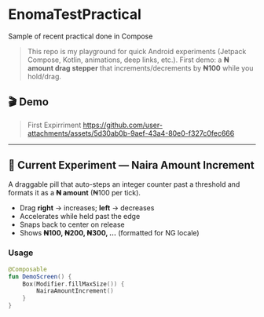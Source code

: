 # EnomaTestPractical
Sample of recent practical done in Compose

> This repo is my playground for quick Android experiments (Jetpack Compose, Kotlin, animations, deep links, etc.).
> First demo: a **₦ amount drag stepper** that increments/decrements by **₦100** while you hold/drag.




## 🎬 Demo
>First Expirriment
https://github.com/user-attachments/assets/5d30ab0b-9aef-43a4-80e0-f327c0fec666


---

## 🧪 Current Experiment — Naira Amount Increment
A draggable pill that auto-steps an integer counter past a threshold and formats it as a **₦ amount** (₦100 per tick).

- Drag **right** → increases; **left** → decreases
- Accelerates while held past the edge
- Snaps back to center on release
- Shows **₦100, ₦200, ₦300, …** (formatted for NG locale)

### Usage
```kotlin
@Composable
fun DemoScreen() {
    Box(Modifier.fillMaxSize()) {
        NairaAmountIncrement()
    }
}

